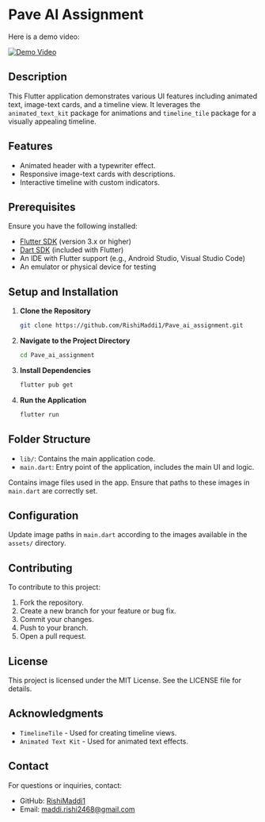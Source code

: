 # Pave AI Assignment

Here is a demo video:

[![Demo Video](https://img.youtube.com/vi/vo8sRVreino/0.jpg)](https://www.youtube.com/watch?v=vo8sRVreino)

## Description

This Flutter application demonstrates various UI features including animated text, image-text cards, and a timeline view. It leverages the `animated_text_kit` package for animations and `timeline_tile` package for a visually appealing timeline.

## Features

- Animated header with a typewriter effect.
- Responsive image-text cards with descriptions.
- Interactive timeline with custom indicators.

## Prerequisites

Ensure you have the following installed:

- [Flutter SDK](https://flutter.dev/docs/get-started/install) (version 3.x or higher)
- [Dart SDK](https://dart.dev/get-dart) (included with Flutter)
- An IDE with Flutter support (e.g., Android Studio, Visual Studio Code)
- An emulator or physical device for testing

## Setup and Installation

1. **Clone the Repository**

    ```sh
    git clone https://github.com/RishiMaddi1/Pave_ai_assignment.git
    ```

2. **Navigate to the Project Directory**

    ```sh
    cd Pave_ai_assignment
    ```

3. **Install Dependencies**

    ```sh
    flutter pub get
    ```

4. **Run the Application**

    ```sh
    flutter run
    ```

## Folder Structure

- `lib/`: Contains the main application code.
- `main.dart`: Entry point of the application, includes the main UI and logic.

Contains image files used in the app. Ensure that paths to these images in `main.dart` are correctly set.

## Configuration

Update image paths in `main.dart` according to the images available in the `assets/` directory.

## Contributing

To contribute to this project:

1. Fork the repository.
2. Create a new branch for your feature or bug fix.
3. Commit your changes.
4. Push to your branch.
5. Open a pull request.

## License

This project is licensed under the MIT License. See the LICENSE file for details.

## Acknowledgments

- `TimelineTile` - Used for creating timeline views.
- `Animated Text Kit` - Used for animated text effects.

## Contact

For questions or inquiries, contact:

- GitHub: [RishiMaddi1](https://github.com/RishiMaddi1)
- Email: [maddi.rishi2468@gmail.com](mailto:maddi.rishi2468@gmail.com)
